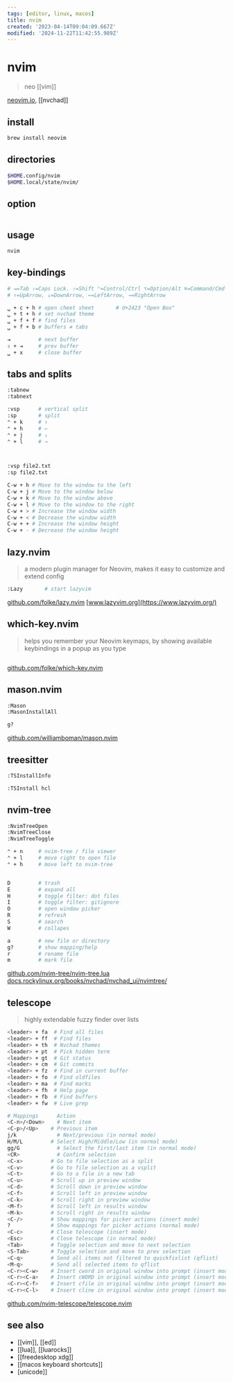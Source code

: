 ```yaml
---
tags: [editor, linux, macos]
title: nvim
created: '2023-04-14T09:04:09.667Z'
modified: '2024-11-22T11:42:55.989Z'
---
```


# nvim

> neo [[vim]]

[neovim.io](https://neovim.io/), [[nvchad]]

## install

```sh
brew install neovim
```

## directories

```sh
$HOME.config/nvim
$HOME.local/state/nvim/
```

## option

```sh
```

## usage

```sh
nvim
```

## key-bindings

```sh
# ⇥=Tab ⇪=Caps Lock. ⇧=Shift ⌃=Control/Ctrl ⌥=Option/Alt ⌘=Command/Cmd ␣=Spacebar
# ↑=UpArrow, ↓=DownArrow, ←=LeftArrow, →=RightArrow

␣ + c + h # open cheet sheet       # U+2423 "Open Box"
␣ + t + h # set nvchad theme
␣ + f + f # find files
␣ + f + b # buffers ≠ tabs

⇥         # next buffer
⇧ + ⇥     # prev buffer
␣ + x     # close buffer
```

## tabs and splits

```sh
:tabnew
:tabnext

:vsp      # vertical split
:sp       # split
⌃ + k     # ↑
⌃ + h     # ←
⌃ + j     # ↓
⌃ + l     # →



:vsp file2.txt
:sp file2.txt

C-w + h # Move to the window to the left
C-w + j # Move to the window below
C-w + k # Move to the window above
C-w + l # Move to the window to the right
C-w + > # Increase the window width
C-w + < # Decrease the window width
C-w + + # Increase the window height
C-w + - # Decrease the window height
```

## lazy.nvim

> a modern plugin manager for Neovim, makes it easy to customize and extend config

```sh
:Lazy       # start lazyvim
```

[github.com/folke/lazy.nvim](https://github.com/folke/lazy.nvim)
[www.lazyvim.org](https://www.lazyvim.org/)

## which-key.nvim

> helps you remember your Neovim keymaps, by showing available keybindings in a popup as you type

```sh

```

[github.com/folke/which-key.nvim](https://github.com/folke/which-key.nvim)

## mason.nvim

```sh
:Mason
:MasonInstallAll

g?
```

[github.com/williamboman/mason.nvim](https://github.com/williamboman/mason.nvim)

## treesitter

```sh
:TSInstallInfo

:TSInstall hcl
```

## nvim-tree

```sh
:NvimTreeOpen
:NvimTreeClose
:NvimTreeToggle

⌃ + n     # nvim-tree / file viewer
⌃ + l     # move right to open file
⌃ + h     # move left to nvim-tree


D         # trash
E         # expand all
H         # toggle filter: dot files
I         # toggle filter: gitignore
O         # open window picker
R         # refresh
S         # search
W         # collapes

a         # new file or directory
g?        # show mapping/help
r         # rename file
m         # mark file
```

[github.com/nvim-tree/nvim-tree.lua](https://github.com/nvim-tree/nvim-tree.lua)
[docs.rockylinux.org/books/nvchad/nvchad_ui/nvimtree/](https://docs.rockylinux.org/books/nvchad/nvchad_ui/nvimtree/)

## telescope

> highly extendable fuzzy finder over lists

```sh
<leader> + fa  # Find all files
<leader> + ff  # Find files
<leader> + th  # Nvchad themes
<leader> + pt  # Pick hidden term
<leader> + gt  # Git status
<leader> + cm  # Git commits
<leader> + fz  # Find in current buffer
<leader> + fo  # Find oldfiles
<leader> + ma  # Find marks
<leader> + fh  # Help page
<leader> + fb  # Find buffers
<leader> + fw  # Live grep

# Mappings 	    Action
<C-n>/<Down> 	# Next item
<C-p>/<Up> 	  # Previous item
j/k 	        # Next/previous (in normal mode)
H/M/L 	      # Select High/Middle/Low (in normal mode)
gg/G 	        # Select the first/last item (in normal mode)
<CR> 	        # Confirm selection
<C-x> 	      # Go to file selection as a split
<C-v> 	      # Go to file selection as a vsplit
<C-t> 	      # Go to a file in a new tab
<C-u> 	      # Scroll up in preview window
<C-d> 	      # Scroll down in preview window
<C-f> 	      # Scroll left in preview window
<C-k> 	      # Scroll right in preview window
<M-f> 	      # Scroll left in results window
<M-k> 	      # Scroll right in results window
<C-/> 	      # Show mappings for picker actions (insert mode)
? 	          # Show mappings for picker actions (normal mode)
<C-c> 	      # Close telescope (insert mode)
<Esc> 	      # Close telescope (in normal mode)
<Tab> 	      # Toggle selection and move to next selection
<S-Tab>       # Toggle selection and move to prev selection
<C-q> 	      # Send all items not filtered to quickfixlist (qflist)
<M-q> 	      # Send all selected items to qflist
<C-r><C-w> 	  # Insert cword in original window into prompt (insert mode)
<C-r><C-a> 	  # Insert cWORD in original window into prompt (insert mode)
<C-r><C-f> 	  # Insert cfile in original window into prompt (insert mode)
<C-r><C-l> 	  # Insert cline in original window into prompt (insert mode)
```

[github.com/nvim-telescope/telescope.nvim](https://github.com/nvim-telescope/telescope.nvim?tab=readme-ov-file#getting-started)

## see also

- [[vim]], [[ed]]
- [[lua]], [[luarocks]]
- [[freedesktop xdg]]
- [[macos keyboard shortcuts]]
- [unicode]]
